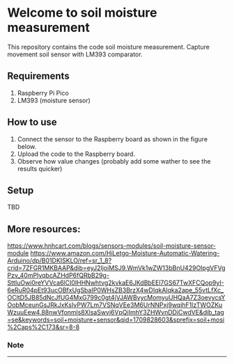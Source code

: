 # Welcome to soil moisture measurement
This repository contains the code soil moisture measurement. Capture movement soil sensor with LM393 comparator.

## Requirements
1. Raspberry Pi Pico
2. LM393 (moisture sensor)

## How to use
1. Connect the sensor to the Raspberry board as shown in the figure below.
2. Upload the code to the Raspberry board.
3. Observe how value changes (probably add some wather to see the results quicker)

## Setup
TBD

## More resources:
https://www.hnhcart.com/blogs/sensors-modules/soil-moisture-sensor-module
https://www.amazon.com/HiLetgo-Moisture-Automatic-Watering-Arduino/dp/B01DKISKLO/ref=sr_1_8?crid=7ZFGR1MKBAAP&dib=eyJ2IjoiMSJ9.WmVk1wZW13bBnU429OIpgVFVgPzv_40mPIyqbcAZHdP6fQRbB29g-SttIuOwi0reYVVca6lCI0IHHNwhtvg2kvkaE6JKdBbEEl7GS67TwXFCQop9yI-6eRuR04pEt93ucOBfxUgSbaIP0WHsZB3BrzX4wDIqkAlqka2ape_55vtLfXc_OCltD5JB85dNcJfUG4MxG799c0gt4jVJAWBvycMomyuUHQaA7Z3oevycsYOobMceunGsJRkJxKsIyPW7Lm7VSNqVEe3M6UrNNPxj9wqihF1lzTWOZKuWzuuEew4.88nwVfonmls8XlsaSwvj6VpQjImhY3ZHWvnDDiCwdVE&dib_tag=se&keywords=soil+moisture+sensor&qid=1709828603&sprefix=soil+mosi%2Caps%2C173&sr=8-8


### Note
---


